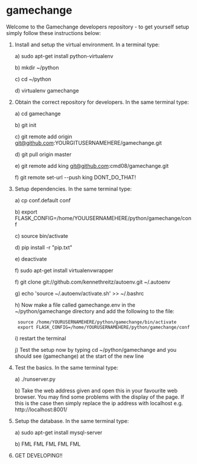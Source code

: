 gamechange
==========

Welcome to the Gamechange developers repository - to get yourself setup simply follow these instructions below:

1) Install and setup the virtual environment. In a terminal type:
	
	a) sudo apt-get install python-virtualenv

	b) mkdir ~/python

	c) cd ~/python

	d) virtualenv gamechange

2) Obtain the correct repository for developers. In the same terminal type:
	
	a) cd gamechange

	b) git init

	c) git remote add origin git@github.com:YOURGITUSERNAMEHERE/gamechange.git

	d) git pull origin master

	e) git remote add king git@github.com:cmd08/gamechange.git

	f) git remote set-url --push king DONT_DO_THAT!

3) Setup dependencies. In the same terminal type:
	
	a) cp conf.default conf

	b) export FLASK_CONFIG=/home/YOUUSERNAMEHERE/python/gamechange/conf

	c) source bin/activate

	d) pip install -r "pip.txt"

	e) deactivate

	f) sudo apt-get install virtualenvwrapper

	f) git clone git://github.com/kennethreitz/autoenv.git ~/.autoenv

	g) echo 'source ~/.autoenv/activate.sh' >> ~/.bashrc

	h) Now make a file called gamechange.env in the ~/python/gamechange directory and add the following to the file:

		source /home/YOURUSERNAMEHERE/python/gamechange/bin/activate
		export FLASK_CONFIG=/home/YOURUSERNAMEHERE/python/gamechange/conf

	i) restart the terminal

	j) Test the setup now by typing cd ~/python/gamechange and you should see (gamechange) at the start of the new line

4) Test the basics. In the same terminal type:

	a) ./runserver.py

	b) Take the web address given and open this in your favourite web browser. You may find some problems with the display of the page. If this is the case then simply replace the ip address with localhost e.g. http://localhost:8001/

5) Setup the database. In the same terminal type:
	
	a) sudo apt-get install mysql-server

	b) FML FML FML FML FML

6) GET DEVELOPING!!